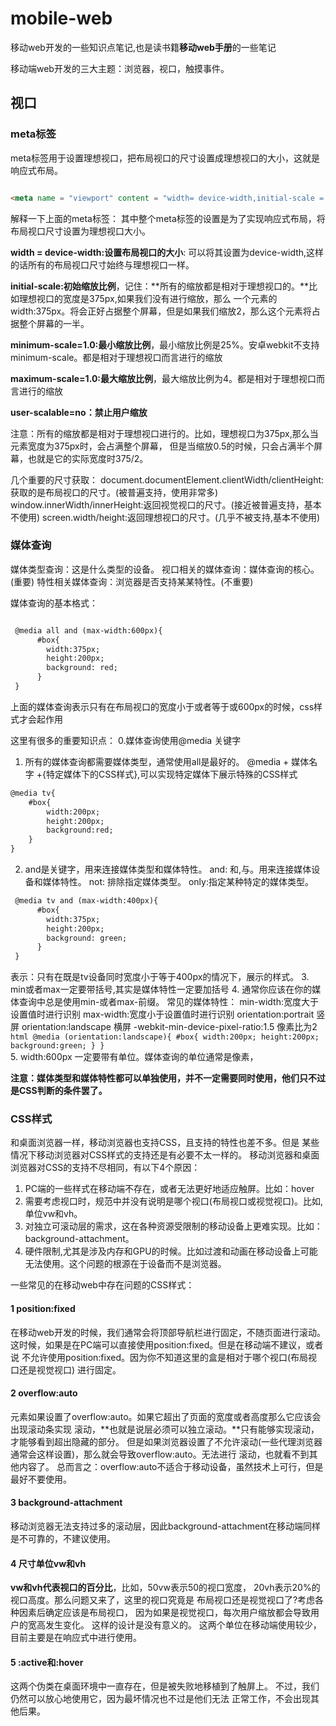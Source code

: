 # mobile-web
移动web开发的一些知识点笔记,也是读书籍**移动web手册**的一些笔记

移动端web开发的三大主题：浏览器，视口，触摸事件。


## 视口

### meta标签
meta标签用于设置理想视口，把布局视口的尺寸设置成理想视口的大小，这就是响应式布局。
```html

<meta name = "viewport" content = "width= device-width,initial-scale = 1,minimum-scale=1.0,maximum-scale=1.0,user-scalable=no">
```
解释一下上面的meta标签：
其中整个meta标签的设置是为了实现响应式布局，将布局视口尺寸设置为理想视口大小。

**width = device-width:设置布局视口的大小**: 可以将其设置为device-width,这样的话所有的布局视口尺寸始终与理想视口一样。

**initial-scale:初始缩放比例**，记住：**所有的缩放都是相对于理想视口的。**比如理想视口的宽度是375px,如果我们没有进行缩放，那么
一个元素的width:375px。将会正好占据整个屏幕，但是如果我们缩放2，那么这个元素将占据整个屏幕的一半。

**minimum-scale=1.0:最小缩放比例**，最小缩放比例是25%。安卓webkit不支持minimum-scale。都是相对于理想视口而言进行的缩放

**maximum-scale=1.0:最大缩放比例**，最大缩放比例为4。都是相对于理想视口而言进行的缩放

**user-scalable=no：禁止用户缩放**

注意：所有的缩放都是相对于理想视口进行的。比如，理想视口为375px,那么当元素宽度为375px时，会占满整个屏幕，
但是当缩放0.5的时候，只会占满半个屏幕，也就是它的实际宽度时375/2。


几个重要的尺寸获取：
document.documentElement.clientWidth/clientHeight:获取的是布局视口的尺寸。(被普遍支持，使用非常多)
window.innerWidth/innerHeight:返回视觉视口的尺寸。(接近被普遍支持，基本不使用)
screen.width/height:返回理想视口的尺寸。(几乎不被支持,基本不使用)


### 媒体查询

媒体类型查询：这是什么类型的设备。
视口相关的媒体查询：媒体查询的核心。(重要)
特性相关媒体查询：浏览器是否支持某某特性。(不重要)

媒体查询的基本格式：
```html

 @media all and (max-width:600px){
      #box{
        width:375px;
        height:200px;
        background: red;
      }
 }

```
上面的媒体查询表示只有在布局视口的宽度小于或者等于或600px的时候，css样式才会起作用

这里有很多的重要知识点：
0.媒体查询使用@media 关键字
1. 所有的媒体查询都需要媒体类型，通常使用all是最好的。
@media + 媒体名字 +{特定媒体下的CSS样式},可以实现特定媒体下展示特殊的CSS样式
```html
@media tv{
	#box{
		width:200px;
		height:200px;
		background:red;
	}
}

```
2. and是关键字，用来连接媒体类型和媒体特性。
and: 和,与。用来连接媒体设备和媒体特性。
not: 排除指定媒体类型。
only:指定某种特定的媒体类型。

```html
 @media tv and (max-width:400px){
      #box{
        width:375px;
        height:200px;
        background: green;
      }
 }

```
表示：只有在既是tv设备同时宽度小于等于400px的情况下，展示的样式。
3. min或者max一定要带括号,其实是媒体特性一定要加括号
4. 通常你应该在你的媒体查询中总是使用min-或者max-前缀。
   常见的媒体特性：
			 min-width:宽度大于设置值时进行识别
			 max-width:宽度小于设置值时进行识别
			 orientation:portrait         竖屏
			 orientation:landscape        横屏
			 -webkit-min-device-pixel-ratio:1.5  像素比为2
	```html
		@media (orientation:landscape){
				#box{
					width:200px;
					height:200px;
					background:green;
				}
		}
	```		 
5. width:600px 一定要带有单位。媒体查询的单位通常是像素，

**注意：媒体类型和媒体特性都可以单独使用，并不一定需要同时使用，他们只不过是CSS判断的条件罢了。**



### CSS样式

和桌面浏览器一样，移动浏览器也支持CSS，且支持的特性也差不多。但是
某些情况下移动浏览器对CSS样式的支持还是有必要不太一样的。
移动浏览器和桌面浏览器对CSS的支持不尽相同，有以下4个原因：
1. PC端的一些样式在移动端不存在，或者无法更好地适应触屏。比如：hover
2. 需要考虑视口时，规范中并没有说明是哪个视口(布局视口或视觉视口)。比如,单位vw和vh。
3. 对独立可滚动层的需求，这在各种资源受限制的移动设备上更难实现。比如：background-attachment。
4. 硬件限制,尤其是涉及内存和GPU的时候。比如过渡和动画在移动设备上可能无法使用。这个问题的根源在于设备而不是浏览器。


一些常见的在移动web中存在问题的CSS样式：

#### 1 position:fixed

在移动web开发的时候，我们通常会将顶部导航栏进行固定，不随页面进行滚动。
这时候，如果是在PC端可以直接使用position:fixed。但是在移动端不建议，或者说
不允许使用position:fixed。因为你不知道这里的盒是相对于哪个视口(布局视口还是视觉视口)
进行固定。


#### 2 overflow:auto

元素如果设置了overflow:auto。如果它超出了页面的宽度或者高度那么它应该会出现滚动条实现
滚动，**也就是说层必须可以独立滚动。**只有能够实现滚动，才能够看到超出隐藏的部分。
但是如果浏览器设置了不允许滚动(一些代理浏览器通常会这样设置)，那么就会导致overflow:auto。无法进行
滚动，也就看不到其他内容了。
总而言之：overflow:auto不适合于移动设备，虽然技术上可行，但是最好不要使用。

#### 3 background-attachment
 
 移动浏览器无法支持过多的滚动层，因此background-attachment在移动端同样是不可靠的，不建议使用。
 
#### 4 尺寸单位vw和vh

**vw和vh代表视口的百分比**，比如，50vw表示50的视口宽度，
20vh表示20%的视口高度。那么问题又来了，这里的视口究竟是
布局视口还是视觉视口了?考虑各种因素后确定应该是布局视口，
因为如果是视觉视口，每次用户缩放都会导致用户的宽高发生变化。
这样的设计是没有意义的。
这两个单位在移动端使用较少，目前主要是在响应式中进行使用。

#### 5 :active和:hover

这两个伪类在桌面环境中一直存在，但是被失败地移植到了触屏上。
不过，我们仍然可以放心地使用它，因为最坏情况也不过是他们无法
正常工作，不会出现其他后果。
